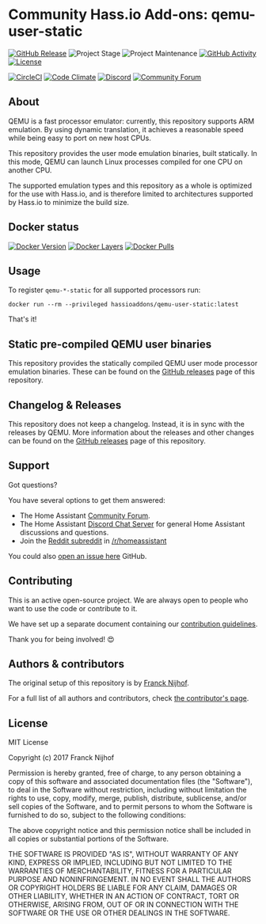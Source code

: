 # Community Hass.io Add-ons: qemu-user-static

[![GitHub Release][releases-shield]][releases]
![Project Stage][project-stage-shield]
![Project Maintenance][maintenance-shield]
[![GitHub Activity][commits-shield]][commits]
[![License][license-shield]](LICENSE.md)

[![CircleCI][circleci-shield]][circleci]
[![Code Climate][codeclimate-shield]][codeclimate]
[![Discord][discord-shield]][discord]
[![Community Forum][forum-shield]][forum]

## About

QEMU is a fast processor emulator: currently, this repository supports
ARM emulation. By using dynamic translation, it achieves a reasonable speed
while being easy to port on new host CPUs.

This repository provides the user mode emulation binaries, built statically.
In this mode, QEMU can launch Linux processes compiled for one CPU on another CPU.

The supported emulation types and this repository as a whole is optimized for
the use with Hass.io, and is therefore limited to architectures supported by
Hass.io to minimize the build size.

## Docker status

[![Docker Version][version-shield]][microbadger]
[![Docker Layers][layers-shield]][microbadger]
[![Docker Pulls][pulls-shield]][dockerhub]

## Usage

To register `qemu-*-static` for all supported processors run:

`docker run --rm --privileged hassioaddons/qemu-user-static:latest`

That's it!

## Static pre-compiled QEMU user binaries

This repository provides the statically compiled QEMU user mode processor
emulation binaries. These can be found on the [GitHub releases][releases] page
of this repository.

## Changelog & Releases

This repository does not keep a changelog. Instead, it is in sync with
the releases by QEMU. More information about the releases and other changes
can be found on the [GitHub releases][releases] page of this repository.

## Support

Got questions?

You have several options to get them answered:

- The Home Assistant [Community Forum][forum].
- The Home Assistant [Discord Chat Server][discord] for general Home Assistant
  discussions and questions.
- Join the [Reddit subreddit][reddit] in [/r/homeassistant][reddit]

You could also [open an issue here][issue] GitHub.

## Contributing

This is an active open-source project. We are always open to people who want to
use the code or contribute to it.

We have set up a separate document containing our
[contribution guidelines](CONTRIBUTING.md).

Thank you for being involved! :heart_eyes:

## Authors & contributors

The original setup of this repository is by [Franck Nijhof][frenck].

For a full list of all authors and contributors,
check [the contributor's page][contributors].

## License

MIT License

Copyright (c) 2017 Franck Nijhof

Permission is hereby granted, free of charge, to any person obtaining a copy
of this software and associated documentation files (the "Software"), to deal
in the Software without restriction, including without limitation the rights
to use, copy, modify, merge, publish, distribute, sublicense, and/or sell
copies of the Software, and to permit persons to whom the Software is
furnished to do so, subject to the following conditions:

The above copyright notice and this permission notice shall be included in all
copies or substantial portions of the Software.

THE SOFTWARE IS PROVIDED "AS IS", WITHOUT WARRANTY OF ANY KIND, EXPRESS OR
IMPLIED, INCLUDING BUT NOT LIMITED TO THE WARRANTIES OF MERCHANTABILITY,
FITNESS FOR A PARTICULAR PURPOSE AND NONINFRINGEMENT. IN NO EVENT SHALL THE
AUTHORS OR COPYRIGHT HOLDERS BE LIABLE FOR ANY CLAIM, DAMAGES OR OTHER
LIABILITY, WHETHER IN AN ACTION OF CONTRACT, TORT OR OTHERWISE, ARISING FROM,
OUT OF OR IN CONNECTION WITH THE SOFTWARE OR THE USE OR OTHER DEALINGS IN THE
SOFTWARE.

[dockerhub]: https://hub.docker.com/r/hassioaddons/qemu-user-static
[layers-shield]: https://images.microbadger.com/badges/image/hassioaddons/qemu-user-static.svg
[microbadger]: https://microbadger.com/images/hassioaddons/qemu-user-static
[pulls-shield]: https://img.shields.io/docker/pulls/hassioaddons/qemu-user-static.svg
[version-shield]: https://images.microbadger.com/badges/version/hassioaddons/qemu-user-static.svg
[circleci-shield]: https://img.shields.io/circleci/project/github/hassio-addons/qemu-user-static.svg
[circleci]: https://circleci.com/gh/hassio-addons/qemu-user-static
[codeclimate-shield]: https://img.shields.io/badge/code%20climate-protected-brightgreen.svg
[codeclimate]: https://codeclimate.com/github/hassio-addons/qemu-user-static
[commits-shield]: https://img.shields.io/github/commit-activity/y/hassio-addons/qemu-user-static.svg
[commits]: https://github.com/hassio-addons/qemu-user-static/commits/master
[contributors]: https://github.com/hassio-addons/qemu-user-static/graphs/contributors
[discord-shield]: https://img.shields.io/discord/330944238910963714.svg
[discord]: https://discord.gg/c5DvZ4e
[forum-shield]: https://img.shields.io/badge/community-forum-brightgreen.svg
[forum]: https://community.home-assistant.io/?u=frenck
[frenck]: https://github.com/frenck
[issue]: https://github.com/hassio-addons/qemu-user-static/issues
[license-shield]: https://img.shields.io/github/license/hassio-addons/qemu-user-static.svg
[maintenance-shield]: https://img.shields.io/maintenance/yes/2019.svg
[project-stage-shield]: https://img.shields.io/badge/project%20stage-production%20ready-brightgreen.svg
[reddit]: https://reddit.com/r/homeassistant
[releases-shield]: https://img.shields.io/github/release/hassio-addons/qemu-user-static.svg
[releases]: https://github.com/hassio-addons/qemu-user-static/releases
